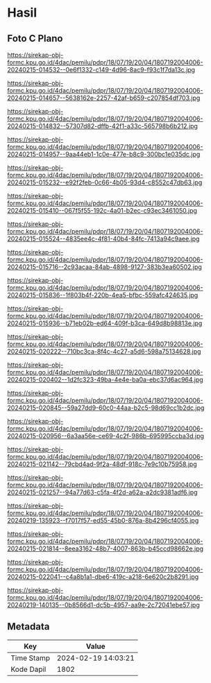 # Hasil

## Foto C Plano

https://sirekap-obj-formc.kpu.go.id/4dac/pemilu/pdpr/18/07/19/20/04/1807192004006-20240215-014532--0e6f1332-c149-4d96-8ac9-f93c1f7da13c.jpg

https://sirekap-obj-formc.kpu.go.id/4dac/pemilu/pdpr/18/07/19/20/04/1807192004006-20240215-014657--5638162e-2257-42af-b659-c207854df703.jpg

https://sirekap-obj-formc.kpu.go.id/4dac/pemilu/pdpr/18/07/19/20/04/1807192004006-20240215-014832--57307d82-dffb-42f1-a33c-565798b6b212.jpg

https://sirekap-obj-formc.kpu.go.id/4dac/pemilu/pdpr/18/07/19/20/04/1807192004006-20240215-014957--9aa44eb1-1c0e-477e-b8c9-300bc1e035dc.jpg

https://sirekap-obj-formc.kpu.go.id/4dac/pemilu/pdpr/18/07/19/20/04/1807192004006-20240215-015232--e92f2feb-0c66-4b05-93d4-c8552c47db63.jpg

https://sirekap-obj-formc.kpu.go.id/4dac/pemilu/pdpr/18/07/19/20/04/1807192004006-20240215-015410--067f5f55-192c-4a01-b2ec-c93ec3461050.jpg

https://sirekap-obj-formc.kpu.go.id/4dac/pemilu/pdpr/18/07/19/20/04/1807192004006-20240215-015524--4835ee4c-4f81-40b4-84fc-7413a94c9aee.jpg

https://sirekap-obj-formc.kpu.go.id/4dac/pemilu/pdpr/18/07/19/20/04/1807192004006-20240215-015716--2c93acaa-84ab-4898-9127-383b3ea60502.jpg

https://sirekap-obj-formc.kpu.go.id/4dac/pemilu/pdpr/18/07/19/20/04/1807192004006-20240215-015836--1f803b4f-220b-4ea5-bfbc-559afc424635.jpg

https://sirekap-obj-formc.kpu.go.id/4dac/pemilu/pdpr/18/07/19/20/04/1807192004006-20240215-015936--b71eb02b-ed64-409f-b3ca-649d8b98813e.jpg

https://sirekap-obj-formc.kpu.go.id/4dac/pemilu/pdpr/18/07/19/20/04/1807192004006-20240215-020222--710bc3ca-8f4c-4c27-a5d6-598a75134628.jpg

https://sirekap-obj-formc.kpu.go.id/4dac/pemilu/pdpr/18/07/19/20/04/1807192004006-20240215-020402--1d2fc323-49ba-4e4e-ba0a-ebc37d6ac964.jpg

https://sirekap-obj-formc.kpu.go.id/4dac/pemilu/pdpr/18/07/19/20/04/1807192004006-20240215-020845--59a27dd9-60c0-44aa-b2c5-98d69cc1b2dc.jpg

https://sirekap-obj-formc.kpu.go.id/4dac/pemilu/pdpr/18/07/19/20/04/1807192004006-20240215-020956--6a3aa56e-ce69-4c2f-986b-695995ccba3d.jpg

https://sirekap-obj-formc.kpu.go.id/4dac/pemilu/pdpr/18/07/19/20/04/1807192004006-20240215-021142--79cbd4ad-9f2a-48df-918c-7e9c10b75958.jpg

https://sirekap-obj-formc.kpu.go.id/4dac/pemilu/pdpr/18/07/19/20/04/1807192004006-20240215-021257--94a77d63-c5fa-4f2d-a62a-a2dc9381adf6.jpg

https://sirekap-obj-formc.kpu.go.id/4dac/pemilu/pdpr/18/07/19/20/04/1807192004006-20240219-135923--f7017f57-ed55-45b0-876a-8b4296cf4055.jpg

https://sirekap-obj-formc.kpu.go.id/4dac/pemilu/pdpr/18/07/19/20/04/1807192004006-20240215-021814--8eea3162-48b7-4007-863b-b45ccd98662e.jpg

https://sirekap-obj-formc.kpu.go.id/4dac/pemilu/pdpr/18/07/19/20/04/1807192004006-20240215-022041--c4a8b1a1-dbe6-419c-a218-6e620c2b8291.jpg

https://sirekap-obj-formc.kpu.go.id/4dac/pemilu/pdpr/18/07/19/20/04/1807192004006-20240219-140135--0b8566d1-dc5b-4957-aa9e-2c72041ebe57.jpg


## Metadata

| Key        | Value               |
| ---------- | ------------------- |
| Time Stamp | 2024-02-19 14:03:21 |
| Kode Dapil | 1802                |



